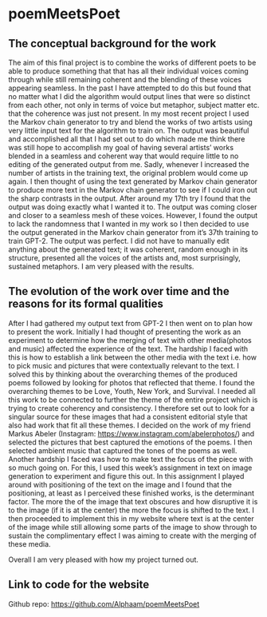 # poemMeetsPoet

 ##  The conceptual background for the work  ##
The aim of this final project is to combine the works of different poets to be able to produce something that that has all their individual voices coming through while still remaining coherent and the blending of these voices appearing seamless. In the past I have attempted to do this but found that no matter what I did the algorithm would output lines that were so distinct from each other, not only in terms of voice but metaphor, subject matter etc. that the coherence was just not present. In my most recent project I used the Markov chain generator to try and blend the works of two artists using very little input text for the algorithm to train on. The output was beautiful and accomplished all that I had set out to do which made me think there was still hope to accomplish my goal of having several artists’ works blended in a seamless and coherent way that would require little to no editing of the generated output from me.
Sadly, whenever I increased the number of artists in the training text, the original problem would come up again. I then thought of using the text generated by Markov chain generator to produce more text in the Markov chain generator to see if I could iron out the sharp contrasts in the output. After around my 17th try I found that the output was doing exactly what I wanted it to. The output was coming closer and closer to a seamless mesh of these voices. However, I found the output to lack the randomness that I wanted in my work so I then decided to use the output generated in the Markov chain generator from it’s 37th training to train GPT-2. The output was perfect. I did not have to manually edit anything about the generated text; it was coherent, random enough in its structure, presented all the voices of the artists and, most surprisingly, sustained metaphors. I am very pleased with the results.


## The evolution of the work over time and the reasons for its formal qualities ##

After I had gathered my output text from GPT-2 I then went on to plan how to present the work. Initially I had thought of presenting the work as an experiment to determine how the merging of text with other media(photos and music) affected the experience of the text.
The hardship I faced with this is how to establish a link between the other media with the text i.e. how to pick music and pictures that were contextually relevant to the text. I solved this by thinking about the overarching themes of the produced poems followed by looking for photos that reflected that theme. I found the overarching themes to be Love, Youth, New York, and Survival. I needed all this work to be connected to further the theme of the entire project which is trying to create coherency and consistency. I therefore set out to look for a singular source for these images that had a consistent editorial style that also had work that fit all these themes. I decided on the work of my friend Markus Abeler (Instagram:     https://www.instagram.com/abelerphotos/) and selected the pictures that best captured the emotions of the poems. I then selected ambient music that captured the tones of the poems as well.
Another hardship I faced was how to make text the focus of the piece with so much going on. For this, I used this week’s assignment in text on image generation to experiment and figure this out. In this assignment I played around with positioning of the text on the image and I found that the positioning, at least as I perceived these finished works, is the determinant factor. The more the of the image that text obscures and how disruptive it is to the image (if it is at the center) the more the focus is shifted to the text. I then proceeded to implement this in my website where text is at the center of the image while still allowing some parts of the image to show through to sustain the complimentary effect I was aiming to create with the merging of these media.

Overall I am very pleased with how my project turned out.

## Link to code for the website ##

Github repo: https://github.com/Alphaam/poemMeetsPoet


